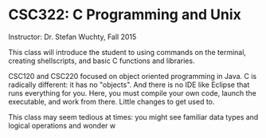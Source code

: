 # CSC322: C Programming and Unix
Instructor: Dr. Stefan Wuchty, Fall 2015

This class will introduce the student to using 
commands on the terminal, creating shellscripts, 
and basic C functions and libraries.

CSC120 and CSC220 focused on object oriented 
programming in Java. C is radically different:
it has no "objects". And there is no IDE like
Eclipse that runs everything for you. Here, you
must compile your own code, launch the executable,
and work from there. Little changes to get used to.

This class may seem tedious at times: you might see
familiar data types and logical operations and wonder
w

